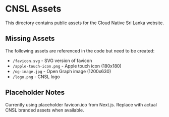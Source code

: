 # CNSL Assets

This directory contains public assets for the Cloud Native Sri Lanka website.

## Missing Assets

The following assets are referenced in the code but need to be created:

- `/favicon.svg` - SVG version of favicon
- `/apple-touch-icon.png` - Apple touch icon (180x180)
- `/og-image.jpg` - Open Graph image (1200x630)
- `/logo.png` - CNSL logo

## Placeholder Notes

Currently using placeholder favicon.ico from Next.js. 
Replace with actual CNSL branded assets when available.
